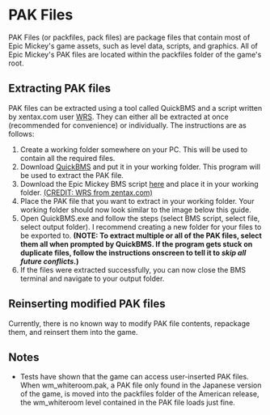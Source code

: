 # PAK Files

PAK Files (or packfiles, pack files) are package files that contain most of Epic Mickey's game assets, such as level data, scripts, and graphics. All of Epic Mickey's PAK files are located within the packfiles folder of the game's root.

## Extracting PAK files
PAK files can be extracted using a tool called QuickBMS and a script written by xentax.com user [WRS](https://forum.xentax.com/memberlist.php?mode=viewprofile&u=16084&sid=503689d550d00946bccb0b78f084d38c). They can either all be extracted at once (recommended for convenience) or individually. The instructions are as follows:

1. Create a working folder somewhere on your PC. This will be used to contain all the required files.
2. Download [QuickBMS](http://aluigi.altervista.org/quickbms.htm) and put it in your working folder. This program will be used to extract the PAK file.
3. Download the Epic Mickey BMS script [here](https://rampantleaf.github.io/download/epic-mickey.bms) and place it in your working folder. [(CREDIT: WRS from zentax.com)](http://forum.xentax.com/viewtopic.php?f=10&t=5529)
4. Place the PAK file that you want to extract in your working folder. Your working folder should now look similar to the image below this guide.
5. Open QuickBMS.exe and follow the steps (select BMS script, select file, select output folder). I recommend creating a new folder for your files to be exported to. **(NOTE: To extract multiple or all of the PAK files, select them all when prompted by QuickBMS. If the program gets stuck on duplicate files, follow the instructions onscreen to tell it to *skip all future conflicts*.)**
6. If the files were extracted successfully, you can now close the BMS terminal and navigate to your output folder.

## Reinserting modified PAK files

Currently, there is no known way to modify PAK file contents, repackage them, and reinsert them into the game.

## Notes

* Tests have shown that the game can access user-inserted PAK files. When wm_whiteroom.pak, a PAK file only found in the Japanese version of the game, is moved into the packfiles folder of the American release, the wm_whiteroom level contained in the PAK file loads just fine.
